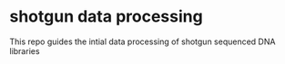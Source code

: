# shotgun data processing
This repo guides the intial data processing of shotgun sequenced DNA libraries
